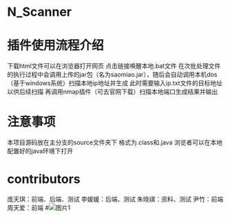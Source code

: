 # N_Scanner
# 插件使用流程介绍
下载html文件可以在浏览器打开网页 
点击链接唤醒本地.bat文件 
在次批处理文件的执行过程中会调用上传的jar包（名为saomiao.jar），随后会自动调用本机dos（基于windows系统）扫描本地ip地址并生成 
此时需要输入ip.txt文件的目标地址以供后续扫描 
再调用nmap插件（可去官网下载）扫描本地端口生成结果并输出  

# 注意事项
本项目源码放在主分支的source文件夹下 格式为.class和.java 浏览者可以在本地配置好的java环境下打开
# contributors
庞天琪：前端、后端、测试
李媛媛：后端、测试
朱晓祺：资料、测试
尹竹：前端
周天爱：前端
#![图片1](https://user-images.githubusercontent.com/91377753/144396465-ccd71686-4202-47c9-b4f0-8d36a2cd29f9.png)
